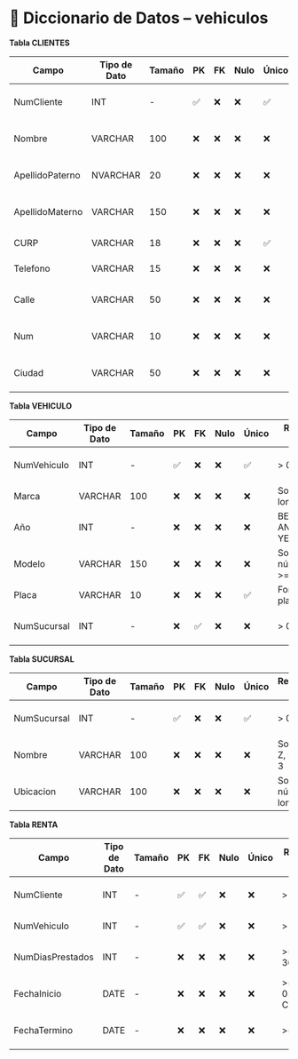 # 📘 Diccionario de Datos – vehiculos



 **Tabla CLIENTES**

| Campo            | Tipo de Dato | Tamaño | PK  | FK  | Nulo | Único | Restricciones / CHECK           | Referencia a        | Descripción                        |
|------------------|--------------|--------|-----|-----|------|--------|---------------------------------|---------------------|------------------------------------|
| NumCliente       | INT          | -      | ✅   | ❌   | ❌   | ✅     | > 0                             | -                   | Identificador único del cliente    |
| Nombre           | VARCHAR      | 100    | ❌   | ❌   | ❌   | ❌     | Solo letras A-Z, longitud >= 3  | -                   | Nombre del cliente                 |
| ApellidoPaterno  | NVARCHAR     | 20     | ❌   | ❌   | ❌   | ❌     | Solo letras A-Z, longitud >= 3  | -                   | Apellido paterno del cliente       |
| ApellidoMaterno  | VARCHAR      | 150    | ❌   | ❌   | ❌   | ❌     | Solo letras A-Z, longitud >= 3  | -                   | Apellido materno del cliente       |
| CURP             | VARCHAR      | 18     | ❌   | ❌   | ❌   | ✅     | Formato válido CURP             | -                   | CURP del cliente                   |
| Telefono         | VARCHAR      | 15     | ❌   | ❌   | ❌   | ❌     | Solo dígitos, longitud >= 7     | -                   | Teléfono del cliente               |
| Calle            | VARCHAR      | 50     | ❌   | ❌   | ❌   | ❌     | -                               | -                   | Calle de domicilio del cliente     |
| Num              | VARCHAR      | 10     | ❌   | ❌   | ❌   | ❌     | Solo dígitos o letras           | -                   | Número exterior/interior domicilio |
| Ciudad           | VARCHAR      | 50     | ❌   | ❌   | ❌   | ❌     | Solo letras A-Z, longitud >= 3  | -                   | Ciudad de residencia               |



 **Tabla VEHICULO**

| Campo            | Tipo de Dato | Tamaño | PK  | FK  | Nulo | Único | Restricciones / CHECK           | Referencia a        | Descripción                        |
|------------------|--------------|--------|-----|-----|------|--------|---------------------------------|---------------------|------------------------------------|
| NumVehiculo      | INT          | -      | ✅   | ❌   | ❌   | ✅     | > 0                             | -                   | Identificador único del vehículo  |
| Marca            | VARCHAR      | 100    | ❌   | ❌   | ❌   | ❌     | Solo letras A-Z, longitud >= 3  | -                   | Marca del vehículo                |
| Año              | INT          | -      | ❌   | ❌   | ❌   | ❌     | BETWEEN 1900 AND YEAR(GETDATE())| -                   | Año de fabricación del vehículo   |
| Modelo           | VARCHAR      | 150    | ❌   | ❌   | ❌   | ❌     | Solo letras y números, longitud >= 2 | -            | Modelo del vehículo               |
| Placa            | VARCHAR      | 10     | ❌   | ❌   | ❌   | ✅     | Formato válido de placas        | -                   | Placas del vehículo               |
| NumSucursal      | INT          | -      | ❌   | ✅   | ❌   | ❌     | > 0                             | SUCURSAL(NumSucursal)| Sucursal a la que pertenece       |



 **Tabla SUCURSAL**

| Campo            | Tipo de Dato | Tamaño | PK  | FK  | Nulo | Único | Restricciones / CHECK           | Referencia a        | Descripción                        |
|------------------|--------------|--------|-----|-----|------|--------|---------------------------------|---------------------|------------------------------------|
| NumSucursal      | INT          | -      | ✅   | ❌   | ❌   | ✅     | > 0                             | -                   | Identificador único de la sucursal |
| Nombre           | VARCHAR      | 100    | ❌   | ❌   | ❌   | ❌     | Solo letras A-Z, longitud >= 3  | -                   | Nombre de la sucursal             |
| Ubicacion        | VARCHAR      | 100    | ❌   | ❌   | ❌   | ❌     | Solo letras y números, longitud >= 5 | -              | Ubicación de la sucursal          |



 **Tabla RENTA**

| Campo              | Tipo de Dato | Tamaño | PK  | FK  | Nulo | Único | Restricciones / CHECK               | Referencia a        | Descripción                        |
|--------------------|--------------|--------|-----|-----|------|--------|-------------------------------------|---------------------|------------------------------------|
| NumCliente         | INT          | -      | ✅   | ✅   | ❌   | ❌     | > 0                                 | CLIENTES(NumCliente) | Cliente que realiza la renta       |
| NumVehiculo        | INT          | -      | ✅   | ✅   | ❌   | ❌     | > 0                                 | VEHICULO(NumVehiculo)| Vehículo rentado                   |
| NumDiasPrestados   | INT          | -      | ❌   | ❌   | ❌   | ❌     | >= 1 AND <= 365                     | -                   | Número de días de la renta         |
| FechaInicio        | DATE         | -      | ❌   | ❌   | ❌   | ❌     | >= '2000-01-01' AND <= CURRENT_DATE | -                   | Fecha de inicio de la renta        |
| FechaTermino       | DATE         | -      | ❌   | ❌   | ❌   | ❌     | >= FechaInicio                      | -                   | Fecha de término de la renta       |

